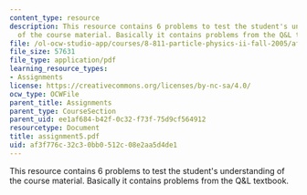 ```yaml
---
content_type: resource
description: This resource contains 6 problems to test the student's understanding
  of the course material. Basically it contains problems from the Q&L textbook.
file: /ol-ocw-studio-app/courses/8-811-particle-physics-ii-fall-2005/af3f776c32c30bb0512c08e2aa5d4de1_assignment5.pdf
file_size: 57631
file_type: application/pdf
learning_resource_types:
- Assignments
license: https://creativecommons.org/licenses/by-nc-sa/4.0/
ocw_type: OCWFile
parent_title: Assignments
parent_type: CourseSection
parent_uid: ee1af684-b42f-0c32-f73f-75d9cf564912
resourcetype: Document
title: assignment5.pdf
uid: af3f776c-32c3-0bb0-512c-08e2aa5d4de1
---
```

This resource contains 6 problems to test the student's understanding of the course material. Basically it contains problems from the Q&L textbook.